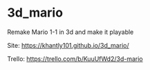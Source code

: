 # 3d_mario

Remake Mario 1-1 in 3d and make it playable

Site:  https://khantly101.github.io/3d_mario/

Trello: https://trello.com/b/KuuUfWd2/3d-mario
